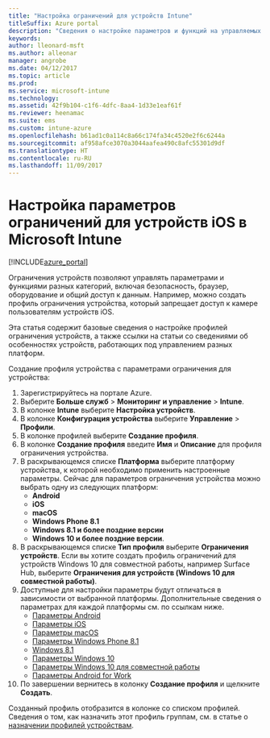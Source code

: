 ```yaml
---
title: "Настройка ограничений для устройств Intune"
titleSuffix: Azure portal
description: "Сведения о настройке параметров и функций на управляемых устройствах с помощью Intune.\""
keywords: 
author: lleonard-msft
ms.author: alleonar
manager: angrobe
ms.date: 04/12/2017
ms.topic: article
ms.prod: 
ms.service: microsoft-intune
ms.technology: 
ms.assetid: 42f9b104-c1f6-4dfc-8aa4-1d33e1eaf61f
ms.reviewer: heenamac
ms.suite: ems
ms.custom: intune-azure
ms.openlocfilehash: b61ad1c0a114c8a66c174fa34c4520e2f6c6244a
ms.sourcegitcommit: af958afce3070a3044aafea490c8afc55301d9df
ms.translationtype: HT
ms.contentlocale: ru-RU
ms.lasthandoff: 11/09/2017
---
```

# <a name="how-to-configure-device-restriction-settings-in-microsoft-intune"></a>Настройка параметров ограничений для устройств iOS в Microsoft Intune

[!INCLUDE[azure_portal](./includes/azure_portal.md)]

Ограничения устройств позволяют управлять параметрами и функциями разных категорий, включая безопасность, браузер, оборудование и общий доступ к данным. Например, можно создать профиль ограничения устройства, который запрещает доступ к камере пользователям устройств iOS.

Эта статья содержит базовые сведения о настройке профилей ограничения устройств, а также ссылки на статьи со сведениями об особенностях устройств, работающих под управлением разных платформ.

Создание профиля устройства с параметрами ограничения для устройства:

1. Зарегистрируйтесь на портале Azure.
2. Выберите **Больше служб** > **Мониторинг и управление** > **Intune**.
3. В колонке **Intune** выберите **Настройка устройств**.
2. В колонке **Конфигурация устройства** выберите **Управление** > **Профили**.
3. В колонке профилей выберите **Создание профиля**.
4. В колонке **Создание профиля** введите **Имя** и **Описание** для профиля ограничения устройства.
5. В раскрывающемся списке **Платформа** выберите платформу устройства, к которой необходимо применить настроенные параметры. Сейчас для параметров ограничения устройства можно выбрать одну из следующих платформ:
    - **Android**
    - **iOS**
    - **macOS**
    - **Windows Phone 8.1**
    - **Windows 8.1 и более поздние версии**
    - **Windows 10 и более поздние версии**.
6. В раскрывающемся списке **Тип профиля** выберите **Ограничения устройств**. Если вы хотите создать профиль ограничений для устройств Windows 10 для совместной работы, например Surface Hub, выберите **Ограничения для устройств (Windows 10 для совместной работы)**.
7. Доступные для настройки параметры будут отличаться в зависимости от выбранной платформы. Дополнительные сведения о параметрах для каждой платформы см. по ссылкам ниже.
    - [Параметры Android](device-restrictions-android.md)
    - [Параметры iOS](device-restrictions-ios.md)
    - [Параметры macOS](device-restrictions-macos.md)
    - [Параметры Windows Phone 8.1](device-restrictions-windows-phone-8-1.md)
    - [Windows 8.1](device-restrictions-windows-8-1.md)
    - [Параметры Windows 10](device-restrictions-windows-10.md)
    - [Параметры Windows 10 для совместной работы](device-restrictions-windows-10-teams.md)
    - [Параметры Android for Work](device-restrictions-android-for-work.md)
8. По завершении вернитесь в колонку **Создание профиля** и щелкните **Создать**.

Созданный профиль отобразится в колонке со списком профилей.
Сведения о том, как назначить этот профиль группам, см. в статье о [назначении профилей устройствам](device-profile-assign.md).

<!--  Removing image as part of design review; retaining source until we known the disposition.

## Example of device restriction settings

In this high-level example, you'll create a device restriction policy that blocks the use of the built-in camera app on Android devices.

![How to disable the camera on Android devices](./media/disable-android-camera.png)

-->
